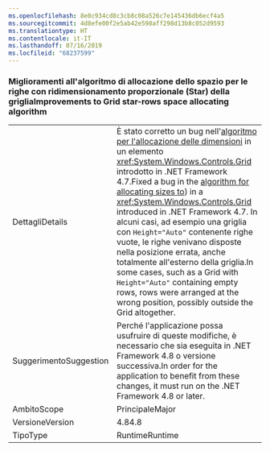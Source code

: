 ```yaml
---
ms.openlocfilehash: 8e0c934cd8c3cb8c08a526c7e145436db6ecf4a5
ms.sourcegitcommit: 4d8efe00f2e5ab42e598aff298d13b8c052d9593
ms.translationtype: HT
ms.contentlocale: it-IT
ms.lasthandoff: 07/16/2019
ms.locfileid: "68237599"
---
```

### <a name="improvements-to-grid-star-rows-space-allocating-algorithm"></a><span data-ttu-id="15219-101">Miglioramenti all'algoritmo di allocazione dello spazio per le righe con ridimensionamento proporzionale (Star) della griglia</span><span class="sxs-lookup"><span data-stu-id="15219-101">Improvements to Grid star-rows space allocating algorithm</span></span>

|   |   |
|---|---|
|<span data-ttu-id="15219-102">Dettagli</span><span class="sxs-lookup"><span data-stu-id="15219-102">Details</span></span>|<span data-ttu-id="15219-103">È stato corretto un bug nell'[algoritmo per l'allocazione delle dimensioni](https://github.com/Microsoft/dotnet/blob/master/Documentation/compatibility/wpf-grid-allocation-of-space-to-star-columns.md) in un elemento <xref:System.Windows.Controls.Grid> introdotto in .NET Framework 4.7.</span><span class="sxs-lookup"><span data-stu-id="15219-103">Fixed a bug in the [algorithm for allocating sizes to](https://github.com/Microsoft/dotnet/blob/master/Documentation/compatibility/wpf-grid-allocation-of-space-to-star-columns.md)) in a <xref:System.Windows.Controls.Grid> introduced in .NET Framework 4.7.</span></span>  <span data-ttu-id="15219-104">In alcuni casi, ad esempio una griglia con <code>Height=&quot;Auto&quot;</code> contenente righe vuote, le righe venivano disposte nella posizione errata, anche totalmente all'esterno della griglia.</span><span class="sxs-lookup"><span data-stu-id="15219-104">In some cases, such as a Grid with <code>Height=&quot;Auto&quot;</code> containing empty rows, rows were arranged at the wrong position, possibly outside the Grid altogether.</span></span>|
|<span data-ttu-id="15219-105">Suggerimento</span><span class="sxs-lookup"><span data-stu-id="15219-105">Suggestion</span></span>|<span data-ttu-id="15219-106">Perché l'applicazione possa usufruire di queste modifiche, è necessario che sia eseguita in .NET Framework 4.8 o versione successiva.</span><span class="sxs-lookup"><span data-stu-id="15219-106">In order for the application to benefit from these changes, it must run on the .NET Framework 4.8 or later.</span></span>|
|<span data-ttu-id="15219-107">Ambito</span><span class="sxs-lookup"><span data-stu-id="15219-107">Scope</span></span>|<span data-ttu-id="15219-108">Principale</span><span class="sxs-lookup"><span data-stu-id="15219-108">Major</span></span>|
|<span data-ttu-id="15219-109">Versione</span><span class="sxs-lookup"><span data-stu-id="15219-109">Version</span></span>|<span data-ttu-id="15219-110">4.8</span><span class="sxs-lookup"><span data-stu-id="15219-110">4.8</span></span>|
|<span data-ttu-id="15219-111">Tipo</span><span class="sxs-lookup"><span data-stu-id="15219-111">Type</span></span>|<span data-ttu-id="15219-112">Runtime</span><span class="sxs-lookup"><span data-stu-id="15219-112">Runtime</span></span>|

